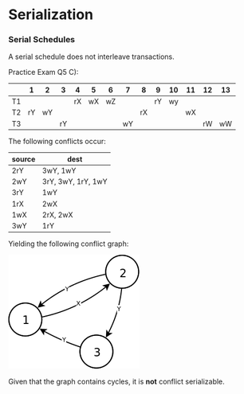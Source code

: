 # Serialization

### Serial Schedules

A serial schedule does not interleave transactions.



Practice Exam Q5 C):

|     | 1   | 2   | 3   | 4   | 5   | 6   | 7   | 8   | 9   | 10  | 11  | 12  | 13  |
| --- | --- | --- | --- | --- | --- | --- | --- | --- | --- | --- | --- | --- | --- |
| T1  |     |     |     | rX  | wX  | wZ  |     |     | rY  | wy  |     |     |     |
| T2  | rY  | wY  |     |     |     |     |     | rX  |     |     | wX  |     |     |
| T3  |     |     | rY  |     |     |     | wY  |     |     |     |     | rW  | wW  |

The following conflicts occur:

| source | dest               |
| ------ | ------------------ |
| 2rY    | 3wY, 1wY           |
| 2wY    | 3rY, 3wY, 1rY, 1wY |
| 3rY    | 1wY                |
| 1rX    | 2wX                |
| 1wX    | 2rX, 2wX           |
| 3wY    | 1rY                |

Yielding the following conflict graph:

![graph](/notes/img/exam_graph.png)

Given that the graph contains cycles, it is **not** conflict serializable.
